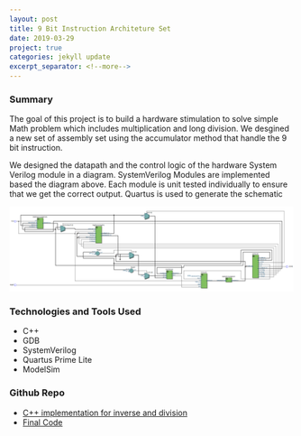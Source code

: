 ```yaml
---
layout: post
title: 9 Bit Instruction Architeture Set
date: 2019-03-29
project: true
categories: jekyll update
excerpt_separator: <!--more-->
---
```


### Summary 
The goal of this project is to build a hardware stimulation to solve simple Math problem which 
includes multiplication and long division. 
We desgined a new set of assembly set using the accumulator method that handle the 9 bit instruction.

<!-- ![Assembly Set](/assets/9bitInstructions/assemly-operation.png) -->

We designed the datapath and the control logic of the hardware System Verilog module in a diagram.
SystemVerilog Modules are implemented based the diagram above.
Each module is unit tested individually to ensure that we get the correct output.
Quartus is used to generate the schematic

![DataPath](/assets/9bitInstructions/top-schematic.png)

### Technologies and Tools Used
- C++
- GDB
- SystemVerilog
- Quartus Prime Lite
- ModelSim
    
### Github Repo
- [C++ implementation for inverse and division](https://github.com/kinming92/divvy_assembler)
- [Final Code](https://github.com/kinming92/Divvy_FinalProject)